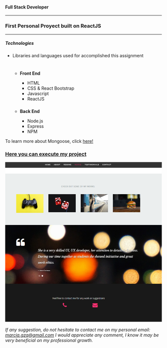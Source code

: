 #### Full Stack Developer 

- - -

### First Personal Proyect built on ReactJS

- - - - 


##### Technologies

*  Libraries and languages used for accomplished this assignment 

    #
    * __Front End__
        * HTML
        * CSS & React Bootstrap
        * Javascript
        * ReactJS

        ###
    * __Back End__
        * Node.js
        * Express
        * NPM



To learn more about Mongoose, click [here!](https://www.npmjs.com/package/mongoose)




### [Here you can execute my project](https://ucf-pr3.herokuapp.com/)

![pic](public/images/portfolio/appScreenShot.png)

*If any suggestion, do not hesitate to contact me on my personal email: marcia.gzq@gmail.com
I would appreciate any comment, I know it may be very beneficial on my professional growth.*
